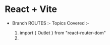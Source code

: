 # React + Vite

- Branch ROUTES :- Topics Covered :-

  1. import { Outlet } from "react-router-dom"
  2. 
   
